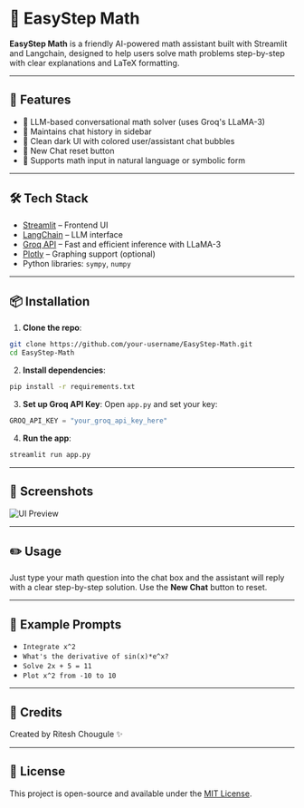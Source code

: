 # 📘 EasyStep Math

**EasyStep Math** is a friendly AI-powered math assistant built with Streamlit and Langchain, designed to help users solve math problems step-by-step with clear explanations and LaTeX formatting.

---

## 🚀 Features
- 🧠 LLM-based conversational math solver (uses Groq's LLaMA-3)
- 🧾 Maintains chat history in sidebar
- 💬 Clean dark UI with colored user/assistant chat bubbles
- 🔄 New Chat reset button
- 📐 Supports math input in natural language or symbolic form

---

## 🛠️ Tech Stack
- [Streamlit](https://streamlit.io/) – Frontend UI
- [LangChain](https://www.langchain.com/) – LLM interface
- [Groq API](https://console.groq.com/) – Fast and efficient inference with LLaMA-3
- [Plotly](https://plotly.com/python/) – Graphing support (optional)
- Python libraries: `sympy`, `numpy`

---

## 📦 Installation

1. **Clone the repo**:
```bash
git clone https://github.com/your-username/EasyStep-Math.git
cd EasyStep-Math
```

2. **Install dependencies**:
```bash
pip install -r requirements.txt
```

3. **Set up Groq API Key**:
Open `app.py` and set your key:
```python
GROQ_API_KEY = "your_groq_api_key_here"
```

4. **Run the app**:
```bash
streamlit run app.py
```

---

## 📸 Screenshots
![UI Preview](preview.png)

---

## ✏️ Usage
Just type your math question into the chat box and the assistant will reply with a clear step-by-step solution. Use the **New Chat** button to reset.

---

## 🧠 Example Prompts
- `Integrate x^2`
- `What's the derivative of sin(x)*e^x?`
- `Solve 2x + 5 = 11`
- `Plot x^2 from -10 to 10`

---

## 🙌 Credits
Created by Ritesh Chougule ✨

---

## 📄 License
This project is open-source and available under the [MIT License](LICENSE).


